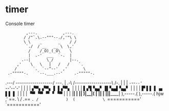 # timer
Console timer

             ,---.           ,---.
            / /"`.\.--"""--./,'"\ \
            \ \    _       _    / /
             `./  / __   __ \  \,'
              /    /_O)_(_O\    \
              |  .-'  ___  `-.  |
           .--|       \_/       |--.
         ,'    \   \   |   /   /    `.
        /       `.  `--^--'  ,'       \
     .-"""""-.    `--.___.--'     .-"""""-.
.---/         \------------------/         \---.
| .-\         /------------------\         /-. |
| |  `-`--`--'                    `--'--'-'  | |
| |              ▞▀▖▞▀▖  ▌ ▌▞▀▖              | |
| |              ▌▞▌▚▄▘▐▌▚▄▌▚▄▘              | |
| |              ▛ ▌▌ ▌▗▖  ▌▌ ▌              | |
| |              ▝▀ ▝▀ ▝▘  ▘▝▀               | |
| |__________________________________________| |
|______________________________________________|
           )__________|__|__________(
          |            ||            |
          |____________||____________|
            ),-----.(      ),-----.(  hjw
          ,'   ==.   \    /   .==   `.
         /            )  (            \
         `==========='    `==========='

